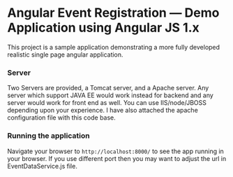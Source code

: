 # Angular Event Registration — Demo Application using Angular JS 1.x

This project is a sample application demonstrating a more fully developed realistic single page
angular application.

### Server

Two Servers are provided, a Tomcat server, and a Apache server. Any server which support JAVA EE would work instead for backend and any server would work for front end as well. You can use IIS/node/JBOSS depending upon your experience. I have also attached the apache configuration file with this code base.

### Running the application

Navigate your browser to `http://localhost:8000/` to see the app running in your browser. If you use different port then you may want to adjust the url in EventDataService.js file. 


